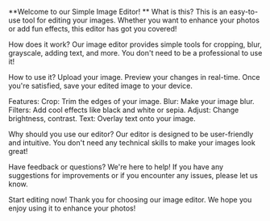 **Welcome to our Simple Image Editor!
**
What is this?
This is an easy-to-use tool for editing your images. Whether you want to enhance your photos or add fun effects, this editor has got you covered!

How does it work?
Our image editor provides simple tools for cropping, blur, grayscale, adding text, and more. You don't need to be a professional to use it!

How to use it?
Upload your image.
Preview your changes in real-time.
Once you're satisfied, save your edited image to your device.

Features:
Crop: Trim the edges of your image.
Blur: Make your image blur.
Filters: Add cool effects like black and white or sepia.
Adjust: Change brightness, contrast.
Text: Overlay text onto your image.

Why should you use our editor?
Our editor is designed to be user-friendly and intuitive. You don't need any technical skills to make your images look great!

Have feedback or questions?
We're here to help! If you have any suggestions for improvements or if you encounter any issues, please let us know.

Start editing now!
Thank you for choosing our image editor. We hope you enjoy using it to enhance your photos!
